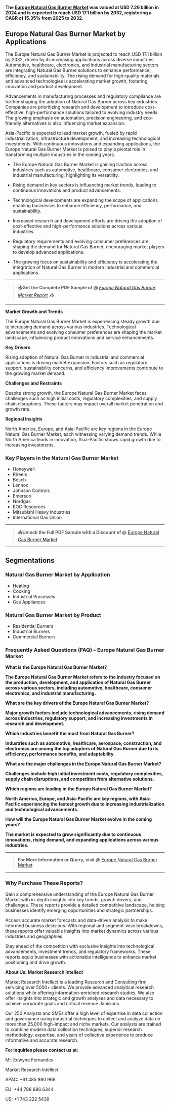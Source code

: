 <p><strong>The <a href="https://www.marketresearchintellect.com/download-sample/?rid=399321&amp;utm_source=Pulse-April-Europe&amp;utm_medium=852">Europe Natural Gas Burner Market</a> was valued at USD 7.26 billion in 2024 and is expected to reach USD 17.1 billion by 2032, registering a CAGR of 15.35% from 2025 to 2032.</strong></p><h2>Europe Natural Gas Burner Market by Applications&nbsp;</h2><p><p>The Europe Natural Gas Burner Market is projected to reach USD 17.1 billion by 2032, driven by its increasing applications across diverse industries. Automotive, healthcare, electronics, and industrial manufacturing sectors are integrating Natural Gas Burner solutions to enhance performance, efficiency, and sustainability. The rising demand for high-quality materials and advanced technologies is accelerating market growth, fostering innovation and product development.</p><p>Advancements in manufacturing processes and regulatory compliance are further shaping the adoption of Natural Gas Burner across key industries. Companies are prioritizing research and development to introduce cost-effective, high-performance solutions tailored to evolving industry needs. The growing emphasis on automation, precision engineering, and eco-friendly alternatives is also influencing market expansion.</p><p>Asia-Pacific is expected to lead market growth, fueled by rapid industrialization, infrastructure development, and increasing technological investments. With continuous innovations and expanding applications, the Europe Natural Gas Burner Market is poised to play a pivotal role in transforming multiple industries in the coming years.</p></p><ul><li><p>The Europe Natural Gas Burner Market is gaining traction across industries such as automotive, healthcare, consumer electronics, and industrial manufacturing, highlighting its versatility.</p></li><li><p>Rising demand in key sectors is influencing market trends, leading to continuous innovations and product advancements.</p></li><li><p>Technological developments are expanding the scope of applications, enabling businesses to enhance efficiency, performance, and sustainability.</p></li><li><p>Increased research and development efforts are driving the adoption of cost-effective and high-performance solutions across various industries.</p></li><li><p>Regulatory requirements and evolving consumer preferences are shaping the demand for Natural Gas Burner, encouraging market players to develop advanced applications.</p></li><li><p>The growing focus on sustainability and efficiency is accelerating the integration of Natural Gas Burner in modern industrial and commercial applications.</p></li></ul><hr /><blockquote><p><strong><span class="font-[700]">📥Get the Complete PDF Sample of @ </span></strong><em><span class="font-[700]"><a href="https://www.marketresearchintellect.com/download-sample/?rid=399321&amp;utm_source=Pulse-April-Europe&amp;utm_medium=852" target="_blank" data-tracking-control-name="article-ssr-frontend-pulse_little-text-block" data-tracking-will-navigate="" data-test-link="">Europe Natural Gas Burner Market Report</a>&nbsp;📥</span></em></p></blockquote><hr /><p class="" data-start="77" data-end="360"><strong data-start="77" data-end="105">Market Growth and Trends</strong></p><p class="" data-start="77" data-end="360">The Europe Natural Gas Burner Market is experiencing steady growth due to increasing demand across various industries. Technological advancements and evolving consumer preferences are shaping the market landscape, influencing product innovations and service enhancements.</p><p class="" data-start="362" data-end="606"><strong data-start="362" data-end="377">Key Drivers</strong></p><p class="" data-start="362" data-end="606">Rising adoption of Natural Gas Burner in industrial and commercial applications is driving market expansion. Factors such as regulatory support, sustainability concerns, and efficiency improvements contribute to the growing market demand.</p><p class="" data-start="608" data-end="849"><strong data-start="608" data-end="637">Challenges and Restraints</strong></p><p class="" data-start="608" data-end="849">Despite strong growth, the Europe Natural Gas Burner Market faces challenges such as high initial costs, regulatory complexities, and supply chain disruptions. These factors may impact overall market penetration and growth rate.</p><p class="" data-start="851" data-end="1095"><strong data-start="851" data-end="872">Regional Insights</strong></p><p class="" data-start="851" data-end="1095">North America, Europe, and Asia-Pacific are key regions in the Europe Natural Gas Burner Market, each witnessing varying demand trends. While North America leads in innovation, Asia-Pacific shows rapid growth due to increasing investments.</p><p><h3>Key Players in the Natural Gas Burner Market </h3><ul><li>Honeywell</li><li> Rheem</li><li> Bosch</li><li> Lennox</li><li> Johnson Controls</li><li> Emerson</li><li> Nordgas</li><li> EOG Resources</li><li> Mitsubishi Heavy Industries</li><li> International Gas Union</li></ul></p><hr /><blockquote><p><strong>📥Unlock the Full PDF Sample with a Discount of @</strong> <a href="https://www.marketresearchintellect.com/ask-for-discount/?rid=399321&amp;utm_source=Pulse-April-Europe&amp;utm_medium=852">Europe Natural Gas Burner Market</a></p></blockquote><hr /><p><h2>Segmentations</h2><h3>Natural Gas Burner Market by Application</h3><ul><li>Heating</li><li> Cooking</li><li> Industrial Processes</li><li> Gas Appliances</li></ul><h3>Natural Gas Burner Market by Product</h3><ul><li>Residential Burners</li><li> Industrial Burners</li><li> Commercial Burners</li></ul></p><h3><strong>Frequently Asked Questions (FAQ) &ndash; Europe Natural Gas Burner Market</strong></h3><p><strong>What is the Europe Natural Gas Burner Market?</strong></p><p><strong>The Europe Natural Gas Burner Market refers to the industry focused on the production, development, and application of Natural Gas Burner across various sectors, including automotive, healthcare, consumer electronics, and industrial manufacturing.</strong></p><p><strong>What are the key drivers of the Europe Natural Gas Burner Market?</strong></p><p><strong>Major growth factors include technological advancements, rising demand across industries, regulatory support, and increasing investments in research and development.</strong></p><p><strong>Which industries benefit the most from Natural Gas Burner?</strong></p><p><strong>Industries such as automotive, healthcare, aerospace, construction, and electronics are among the top adopters of Natural Gas Burner due to its efficiency, performance benefits, and adaptability.</strong></p><p><strong>What are the major challenges in the Europe Natural Gas Burner Market?</strong></p><p><strong>Challenges include high initial investment costs, regulatory complexities, supply chain disruptions, and competition from alternative solutions.</strong></p><p><strong>Which regions are leading in the Europe Natural Gas Burner Market?</strong></p><p><strong>North America, Europe, and Asia-Pacific are key regions, with Asia-Pacific experiencing the fastest growth due to increasing industrialization and technological advancements.</strong></p><p><strong>How will the Europe Natural Gas Burner Market evolve in the coming years?</strong></p><p><strong>The market is expected to grow significantly due to continuous innovations, rising demand, and expanding applications across various industries.</strong></p><hr /><blockquote><p><span class="font-[700]"><strong>For More Information or Query, visit&nbsp;@</strong>&nbsp;</span><span class="font-[700]"><a href="https://www.marketresearchintellect.com/product/global-natural-gas-burner-market-size-and-forecast/?utm_source=Linkedin&utm_medium=852" target="_blank" data-tracking-control-name="article-ssr-frontend-pulse_little-text-block" data-tracking-will-navigate="" data-test-link="">Europe Natural Gas Burner Market</a></span></p></blockquote><hr /><h3><strong data-start="0" data-end="31">Why Purchase These Reports?</strong></h3><p class="" data-start="35" data-end="297">Gain a comprehensive understanding of the Europe Natural Gas Burner Market with in-depth insights into key trends, growth drivers, and challenges. These reports provide a detailed competitive landscape, helping businesses identify emerging opportunities and strategic partnerships.</p><p class="" data-start="299" data-end="540">Access accurate market forecasts and data-driven analysis to make informed business decisions. With regional and segment-wise breakdowns, these reports offer valuable insights into market dynamics across various industries and geographies.</p><p class="" data-start="542" data-end="784">Stay ahead of the competition with exclusive insights into technological advancements, investment trends, and regulatory frameworks. These reports equip businesses with actionable intelligence to enhance market positioning and drive growth.</p><p><strong><span class="font-[700]">About Us: Market Research Intellect</span></strong></p><p><span class="">Market Research Intellect is a leading Research and Consulting firm servicing over 5000+ clients. We provide advanced analytical research solutions while offering information-enriched research studies.&nbsp;</span>We also offer insights into strategic and growth analyses and data necessary to achieve corporate goals and critical revenue Janisions.</p><p><span class="">Our 250 Analysts and SMEs offer a high level of expertise in data collection and governance using industrial techniques to collect and analyze data on more than 25,000 high-impact and niche markets. Our analysts are trained to combine modern data collection techniques, superior research methodology, expertise, and years of collective experience to produce informative and accurate research.</span></p><p><strong>For inquiries please contact us at:</strong></p><p>Mr. Edwyne Fernandes</p><p>Market Research Intellect</p><p>APAC: +61 485 860 968</p><p>EU: +44 788 886 6344</p><p>US: +1 743 222 5439</p>